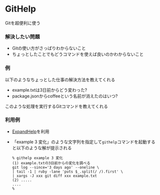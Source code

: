 # GitHelp

Gitを超便利に使う

### 解決したい問題

* Gitの使い方がさっぱりわからないこと
* ちょっとしたことでもどうコマンドを使えば良いのかわからないこと

### 例

以下のようなちょっとした仕事の解決方法を教えてくれる

* example.txtは3日前からどう変わった?
* package.jsonからcoffeeという名前が消えたのはいつ?

このような処理を実行するGitコマンドを教えてくれる

### 利用例

* [ExpandHelp](https://github.com/masui/expand_ruby)を利用
* 「example 3 変化」のような文字列を指定して```githelp```コマンドを起動すると以下のような解が提示される

    ```
    % githelp example 3 変化
    (1) example.txtの3日前からの変化を調べる
    git log --since='3 days ago' --oneline \
    | tail -1 | ruby -lane 'puts $_.split(/ /).first' \
    | xargs -J xxx git diff xxx example.txt
    (2) .....
    ....
    %
    ```
   
    

  